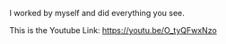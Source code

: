 I worked by myself and did everything you see.


This is the Youtube Link: https://youtu.be/O_tyQFwxNzo
